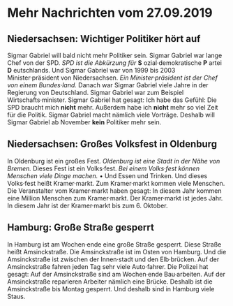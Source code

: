 # Mehr Nachrichten vom 27.09.2019


## Niedersachsen: Wichtiger Politiker hört auf 
Sigmar Gabriel will bald nicht mehr Politiker sein. Sigmar Gabriel war lange Chef von der SPD. 
*SPD ist die Abkürzung für* **S** ozial·demokratische **P** artei **D** eutschlands. Und Sigmar Gabriel war von 1999 bis 2003 Minister·präsident von Niedersachsen. 
*Ein Minister·präsident ist der Chef von einem Bundes·land.* Danach war Sigmar Gabriel viele Jahre in der Regierung von Deutschland. Sigmar Gabriel war zum Beispiel Wirtschafts·minister. Sigmar Gabriel hat gesagt: Ich habe das Gefühl: Die SPD braucht mich **nicht** mehr. Außerdem habe ich **nicht** mehr so viel Zeit für die Politik. Sigmar Gabriel macht nämlich viele Vorträge. Deshalb will Sigmar Gabriel ab November **kein** Politiker mehr sein. 

## Niedersachsen: Großes Volksfest in Oldenburg
In Oldenburg ist ein großes Fest. 
*Oldenburg ist eine Stadt in der Nähe von Bremen.* Dieses Fest ist ein Volks·fest. 
*Bei einem Volks·fest können Menschen viele Dinge machen.* • Und Essen und Trinken. Und dieses Volks·fest heißt Kramer·markt. Zum Kramer·markt kommen viele Menschen. Die Veranstalter vom Kramer·markt haben gesagt: In diesem Jahr kommen eine Million Menschen zum Kramer·markt. Der Kramer·markt ist jedes Jahr. In diesem Jahr ist der Kramer·markt bis zum 6. Oktober. 

## Hamburg: Große Straße gesperrt
In Hamburg ist am Wochen·ende eine große Straße gesperrt. Diese Straße heißt Amsinckstraße. Die Amsinckstraße ist im Osten von Hamburg. Und die Amsinckstraße ist zwischen der Innen·stadt und den Elb·brücken. Auf der Amsinckstraße fahren jeden Tag sehr viele Auto·fahrer. Die Polizei hat gesagt: Auf der Amsinckstraße sind am Wochen·ende Bau·arbeiten. Auf der Amsinckstraße reparieren Arbeiter nämlich eine Brücke. Deshalb ist die Amsinckstraße bis Montag gesperrt. Und deshalb sind in Hamburg viele Staus. 
